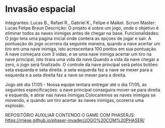# Invasão espacial
Integrantes: Lucas B., Rafael R., Gabriel K., Felipe e Maikel.
Scrum Master: Lucas Felipe Braun
Descrição: O projeto é sobre um jogo, onde o objetivo é eliminar todos as naves inimigas antes de chegar na base.
Funcionalidades: O jogo tera uma pagina inicial onde contera as opçoes de jogar e sair.
                 A pontuação do jogo ocorrera da seguinte maneira, quando a nave acertar um tiro em uma nave inimiga, isto acrescentara 100 pontos em sua pontuação.
                 A nave começara com 3 vidas, e se uma nave inimiga acertar um tiro na nave principal, isto tirara uma vida da nave.Quando a vida da nave chegar a zero, o jogo será finalizado.
                 O controle da nave principal será pelos botões: seta esquerda e seta direita. a seta esquerda faz a nave se mexer para a esquerda e a seta direita faz a nave se mexer para a direita.
        
Jogo até dia 17/05 - Nossa equipe tentara entregar até o dia 17/05, as seguintes especificações: a nave principal conseguira mover-se para direita e esquerda, e atirar nas naves inimigas.Colocaremos as naves inimigas se movendo, e quando um tiro acertar as naves inimigas, ocorerra uma explosão.

REPOSITÓRIO AUXILIAR CONTENDO O GAME COM PHASERJS: https://rriese.github.io/phaser-invader/JOGO%20COM%20PHASER/
